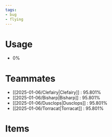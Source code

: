 ```yaml
---
tags:
- bug
- flying
---
```

# Usage
- 0%
# Teammates
- [[2025-01-06/Clefairy|Clefairy]] : 95.801%
- [[2025-01-06/Bisharp|Bisharp]] : 95.801%
- [[2025-01-06/Dusclops|Dusclops]] : 95.801%
- [[2025-01-06/Torracat|Torracat]] : 95.801%
# Items